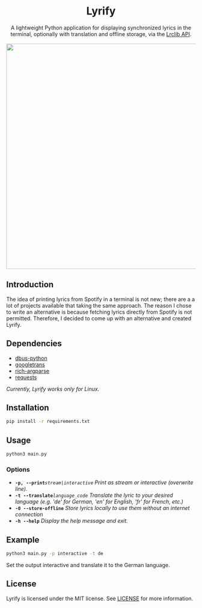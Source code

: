 <div align="center">
<h1>Lyrify</h1>
A lightweight Python application for displaying synchronized lyrics in the terminal, optionally with translation and offline storage, via the <a href="https://lrclib.net">Lrclib API</a>.
<br></br>
<img src="https://github.com/user-attachments/assets/04e8f13c-f06f-45d4-860d-40eebce5edba" width="600"></img>

</div>

## Introduction

The idea of printing lyrics from Spotify in a terminal is not new; there are a a lot of projects available that taking the same approach. The reason I chose to write an alternative is because fetching lyrics directly from Spotify is not permitted. Therefore, I decided to come up with an alternative and created Lyrify.

## Dependencies 


- [dbus-python](https://pypi.org/project/dbus-python/)
- [googletrans](https://pypi.org/project/googletrans/)
- [rich-argparse](https://github.com/hamdanal/rich-argparse)
- [requests](https://github.com/psf/requests) 

_Currently, Lyrify works only for Linux._


## Installation
```bash
pip install -r requirements.txt
```

## Usage
```bash
python3 main.py
```

### Options

- **```-p, --print```**_```stream|interactive```_  _Print as stream or interactive (overwrite line)._
- **```-t --translate```**_```language_code```_ _Translate the lyric to your desired language (e.g. 'de' for German, 'en' for English, 'fr' for French, etc.)_
- **```-0 --store-offline```** _Store lyrics locally to use them without an internet connection_
- **```-h --help```** _Display the help message and exit._

## Example

```bash
python3 main.py -p interactive -t de
```

Set the output interactive and translate it to the German language.


## License
Lyrify is licensed under the MIT license. See [LICENSE](https://github.com/newst4rt/Lyrify/blob/main/LICENSE) for more information.
